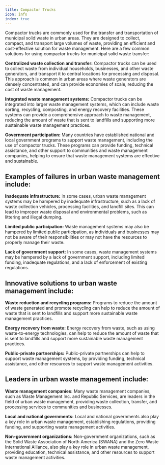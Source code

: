```yaml
---
title: Compactor Trucks
icon: info
index: true
---
```


Compactor trucks are commonly used for the transfer and transportation of municipal solid waste in urban areas. They are designed to collect, compact, and transport large volumes of waste, providing an efficient and cost-effective solution for waste management. Here are a few common solutions for using compactor trucks for municipal solid waste transfer:

<b>Centralized waste collection and transfer:</b> Compactor trucks can be used to collect waste from individual households, businesses, and other waste generators, and transport it to central locations for processing and disposal. This approach is common in urban areas where waste generators are densely concentrated, and can provide economies of scale, reducing the cost of waste management.

<b>Integrated waste management systems:</b> Compactor trucks can be integrated into larger waste management systems, which can include waste sorting, recycling, composting, and energy recovery facilities. These systems can provide a comprehensive approach to waste management, reducing the amount of waste that is sent to landfills and supporting more sustainable waste management practices.

<b>Government participation:</b> Many countries have established national and local government programs to support waste management, including the use of compactor trucks. These programs can provide funding, technical assistance, and other support to communities and waste management companies, helping to ensure that waste management systems are effective and sustainable.

## Examples of failures in urban waste management include:

<b>Inadequate infrastructure:</b> In some cases, urban waste management systems may be hampered by inadequate infrastructure, such as a lack of waste collection vehicles, processing facilities, and landfill sites. This can lead to improper waste disposal and environmental problems, such as littering and illegal dumping.

<b>Limited public participation:</b> Waste management systems may also be hampered by limited public participation, as individuals and businesses may not be aware of their responsibilities or may not have the resources to properly manage their waste.

<b>Lack of government support:</b> In some cases, waste management systems may be hampered by a lack of government support, including limited funding, inadequate regulations, and a lack of enforcement of existing regulations.

## Innovative solutions to urban waste management include:

<b>Waste reduction and recycling programs:</b> Programs to reduce the amount of waste generated and promote recycling can help to reduce the amount of waste that is sent to landfills and support more sustainable waste management practices.

<b>Energy recovery from waste:</b> Energy recovery from waste, such as using waste-to-energy technologies, can help to reduce the amount of waste that is sent to landfills and support more sustainable waste management practices.

<b>Public-private partnerships:</b> Public-private partnerships can help to support waste management systems, by providing funding, technical assistance, and other resources to support waste management activities.

## Leaders in urban waste management include:

<b>Waste management companies:</b> Many waste management companies, such as Waste Management Inc. and Republic Services, are leaders in the field of urban waste management, providing waste collection, transfer, and processing services to communities and businesses.

<b>Local and national governments:</b> Local and national governments also play a key role in urban waste management, establishing regulations, providing funding, and supporting waste management activities.

<b>Non-government organizations:</b> Non-government organizations, such as the Solid Waste Association of North America (SWANA) and the Zero Waste International Alliance, also play a key role in urban waste management, providing education, technical assistance, and other resources to support waste management activities.
